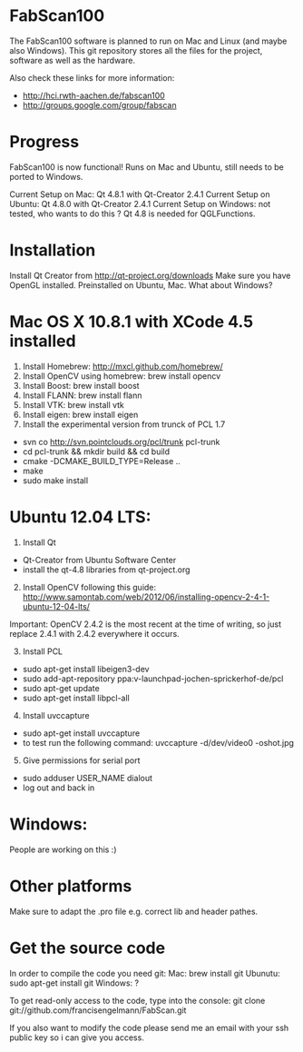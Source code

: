 FabScan100
==========
The FabScan100 software is planned to run on Mac and Linux (and maybe also Windows).
This git repository stores all the files for the project, software as well as the hardware.

Also check these links for more information:
* http://hci.rwth-aachen.de/fabscan100
* http://groups.google.com/group/fabscan

Progress
========

FabScan100 is now functional! Runs on Mac and Ubuntu, still needs to be ported to Windows.

Current Setup on Mac: Qt 4.8.1 with Qt-Creator 2.4.1
Current Setup on Ubuntu: Qt 4.8.0 with Qt-Creator 2.4.1
Current Setup on Windows: not tested, who wants to do this ?
Qt 4.8 is needed for QGLFunctions.

Installation
===========

Install Qt Creator from http://qt-project.org/downloads
Make sure you have OpenGL installed. Preinstalled on Ubuntu, Mac. What about Windows?

Mac OS X 10.8.1 with XCode 4.5 installed
========================================
1. Install Homebrew: http://mxcl.github.com/homebrew/
2. Install OpenCV using homebrew: brew install opencv
3. Install Boost: brew install boost
4. Install FLANN: brew install flann
5. Install VTK: brew install vtk
6. Install eigen: brew install eigen
7. Install the experimental version from trunck of PCL 1.7

  * svn co http://svn.pointclouds.org/pcl/trunk pcl-trunk
  * cd pcl-trunk && mkdir build && cd build
  * cmake -DCMAKE_BUILD_TYPE=Release .. 
  * make
  * sudo make install

Ubuntu 12.04 LTS:
=======
1. Install Qt
  * Qt-Creator from Ubuntu Software Center
  * install the qt-4.8 libraries from qt-project.org

2. Install OpenCV following this guide: http://www.samontab.com/web/2012/06/installing-opencv-2-4-1-ubuntu-12-04-lts/

  Important: OpenCV 2.4.2 is the most recent at the time of writing, so just replace 2.4.1 with 2.4.2 everywhere it occurs.
  
3. Install PCL
  * sudo apt-get install libeigen3-dev
  * sudo add-apt-repository ppa:v-launchpad-jochen-sprickerhof-de/pcl
  * sudo apt-get update
  * sudo apt-get install libpcl-all

4. Install uvccapture
  * sudo apt-get install uvccapture
  * to test run the following command: uvccapture -d/dev/video0 -oshot.jpg

5. Give permissions for serial port
  * sudo adduser USER_NAME dialout
  * log out and back in

Windows:
========
People are working on this :)
 
Other platforms
===============

Make sure to adapt the .pro file e.g. correct lib and header pathes.

Get the source code
===================

In order to compile the code you need git:
Mac: brew install git
Ubunutu: sudo apt-get install git
Windows: ?

To get read-only access to the code, type into the console:
git clone git://github.com/francisengelmann/FabScan.git

If you also want to modify the code please send me an email with your ssh public key so i can give you access.

